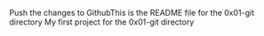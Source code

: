 Push the changes to GithubThis is the README file for the 0x01-git directory
My first project for the 0x01-git directory
